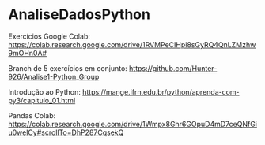 # AnaliseDadosPython

Exercícios Google Colab: https://colab.research.google.com/drive/1RVMPeCIHpi8sGyRQ4QnLZMzhw9mOHn0A#

Branch de 5 exercícios em conjunto: https://github.com/Hunter-926/Analise1-Python_Group

Introdução ao Python: https://mange.ifrn.edu.br/python/aprenda-com-py3/capitulo_01.html

Pandas Colab: https://colab.research.google.com/drive/1Wmpx8Ghr6GOpuD4mD7ceQNfGiu0welCy#scrollTo=DhP287CqsekQ
